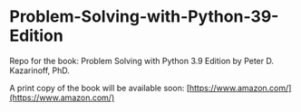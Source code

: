 # Problem-Solving-with-Python-39-Edition

Repo for the book: Problem Solving with Python 3.9 Edition by Peter D. Kazarinoff, PhD.

A print copy of the book will be available soon: [https://www.amazon.com/](https://www.amazon.com/)
